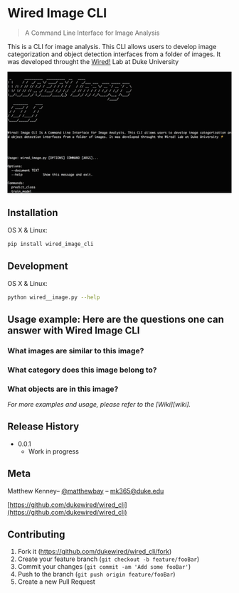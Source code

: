 # Wired Image CLI
> A Command Line Interface for Image Analysis


This is a CLI for image analysis. This CLI allows users to develop image categorization and object detection interfaces from a folder of images. It was developed throught the [Wired!](http://www.dukewired.org/) Lab at Duke University

![](header.png)

## Installation

OS X & Linux:

```sh
pip install wired_image_cli
```

## Development

OS X & Linux:

```sh
python wired__image.py --help
```


## Usage example: Here are the questions one can answer with Wired Image CLI

### What images are similar to this image?
### What category does this image belong to?
### What objects are in this image?

_For more examples and usage, please refer to the [Wiki][wiki]._

## Release History

* 0.0.1
    * Work in progress

## Meta

Matthew Kenney– [@matthewbay](https://twitter.com/matthewbay) – mk365@duke.edu

[https://github.com/dukewired/wired_cli](https://github.com/dukewired/wired_cli)

## Contributing

1. Fork it (<https://github.com/dukewired/wired_cli/fork>)
2. Create your feature branch (`git checkout -b feature/fooBar`)
3. Commit your changes (`git commit -am 'Add some fooBar'`)
4. Push to the branch (`git push origin feature/fooBar`)
5. Create a new Pull Request